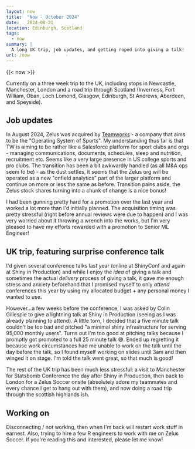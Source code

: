 ```yaml
---
layout: now
title:  "Now - October 2024"
date:   2024-08-21
location: Edinburgh, Scotland
tags: 
  - now
summary: | 
  A long UK trip, job updates, and getting roped into giving a talk!
url: /now
---
```


{{< now >}}

Currently on a three week trip to the UK, including stops in Newcastle, Manchester, London and a road trip through Scotland (Inverness, Fort William, Oban, Loch Lomond, Glasgow, Edinburgh, St Andrews, Aberdeen, and Speyside). 

## Job updates

In August 2024, Zelus was acquired by [Teamworks](https://teamworks.com/) - a company that aims to be the 
"Operating System of Sports". My understanding thus far is that TW is aiming to be rather like a Salesforce platform for sport clubs and orgs - managing communications, documents, schedules, sleep and nutrition, recruitment etc. 
Seems like a very large presence in US college sports and pro clubs. The transition has been a bit awkwardly 
handled (as all M&A ops seem to be) - as the dust settles, it seems that the Zelus org will be operated as a 
new "onfield analytics" part of the larger platform and continue on more or less the same as before. Transition pains 
aside, the Zelus stock shares turning into a chunk of change is a nice bonus! 

I had been gunning pretty hard for a promotion over the last year and worked a lot more than I'd initially planned.
The acquisition timing was pretty stressful (right before annual reviews were due to happen) and I was very worried
about it throwing a wrench into the works, but I'm very pleased to have my efforts rewarded with a promotion to Senior
ML Engineer!  

## UK trip, featuring surprise conference talk

I'd given several conference talks last year (online at ShinyConf and again at Shiny in Production) and while I 
enjoy the _idea_ of giving a talk and sometimes the actual _delivery_ process of giving a talk, it gave me enough
stress and anxiety beforehand that I promised myself to only _attend_ conferences this year by using my allocated 
budget + any personal money I wanted to use. 

However...a few weeks before the conference, I was asked by Colin Gillespie to give a lightning talk at Shiny 
in Production (seeing as I was already planning to attend). A little torn, I decided that a five minute talk couldn't
be too bad and pitched "a minimal shiny infrastructure for serving 95,000 monthly users". Turns out I'm too good at
pitching talks because I promptly got promoted to a full 25 minute talk 😅. Ended up regretting it because work 
circumstances had me unable to work on the talk until the day before the talk, so I found myself working on slides
until 3am and then winged it on stage. I'm told the talk went great, so that much is good!

The rest of the UK trip has been much less stressful: a visit to Manchester for Statsbomb Conference the day after Shiny in Production, then back to London for a Zelus Soccer onsite (absolutely adore my teammates and every chance I get to hang out with them), and now doing a road trip through the scottish highlands ish.

## Working on

Disconnecting / not working, then when I'm back will restart work stuff in earnest. Also, trying to hire a few R engineers to work with me on Zelus Soccer. If you're reading this and interested, please let me know!